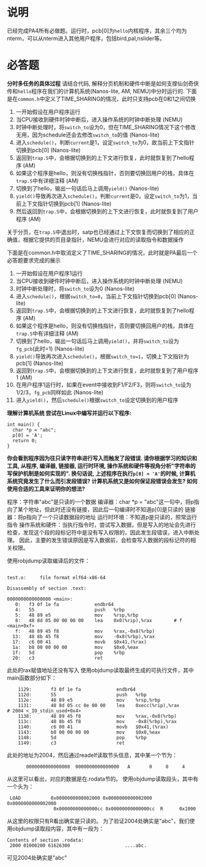 # 说明
已经完成PA4所有必做题。运行时，pcb[0]为`hello`内核程序，其余三个均为nterm，可以从nterm进入其他用户程序，包括bird,pal,nslider等。

# 必答题

**分时多任务的具体过程** 请结合代码, 解释分页机制和硬件中断是如何支撑仙剑奇侠传和`hello`程序在我们的计算机系统(Nanos-lite, AM, NEMU)中分时运行的.
下面是在`common.h`中定义了TIME_SHARING的情况，此时只支持pcb在0和1之间切换
1. 一开始假设在用户程序运行
2. 当CPU接收到硬件时钟中断后，进入操作系统的时钟中断处理 (NEMU)
3. 时钟中断处理时，将`switch_to`设为0，但在TIME_SHARING情况下这个修改无用，因为schedule还会去修改`switch_to`的值 (Nanos-lite)
4. 进入`schedule()`，判断`current`是1，设定`switch_to`为0，故当前上下文指针切换到pcb[0] (Nanos-lite)
5. 返回到`trap.S`中，会根据切换到的上下文进行恢复，此时就恢复到了hello程序 (AM)
6. 如果这个程序是hello，则没有切换栈指针，否则要切换回用户的栈，具体在`trap.S`中有详细注释 (AM)
7. 切换到了hello，输出一句话后马上调用`yield()` (Nanos-lite)
8. `yield()`导致再次进入`schedule()`，判断`current`是0，设定`switch_to`为1，当前上下文指针切换到pcb[1] (Nanos-lite)
9. 然后返回到`trap.S`中，会根据切换到的上下文进行恢复，此时就恢复到了用户程序 (AM)

关于分页，在`trap.S`中退出时，satp也已经通过上下文恢复而切换到了相应的正确值，根据它提供的页目录指针，NEMU会进行对应的读取指令和数据操作

下面是在common.h中取消定义了TIME_SHARING的情况，此时就是PA最后一个必答题要求完成的展示
1. 一开始假设在用户程序1运行
2. 当CPU接收到硬件时钟中断后，进入操作系统的时钟中断处理 (NEMU)
3. 时钟中断处理时，将`switch_to`设为0 (Nanos-lite)
4. 进入`schedule()`，根据`switch_to=0`，当前上下文指针切换到pcb[0] (Nanos-lite)
5. 返回到`trap.S`中，会根据切换到的上下文进行恢复，此时就恢复到了hello程序 (AM)
6. 如果这个程序是hello，则没有切换栈指针，否则要切换回用户的栈，具体在`trap.S`中有详细注释 (AM)
7. 切换到了hello，输出一句话后马上调用`yield()`，并将`switch_to`设为`fg_pcb`(此时=1) (Nanos-lite)
8. `yield()`导致再次进入`schedule()`，根据`switch_to=1`，切换上下文指针为pcb[1] (Nanos-lite)
9. 返回到`trap.S`中，会根据切换到的上下文进行恢复，此时就恢复到了用户程序1 (AM)
10. 在用户程序1运行时，如果在event中接收到F1/F2/F3，则将`switch_to`设为1/2/3，`fg_pcb`同样如此 (Nanos-lite)
11. 进入`yield()`，然后`schedule()`根据`switch_to`设定切换到的用户程序


**理解计算机系统 尝试在Linux中编写并运行以下程序:**
```
int main() {
  char *p = "abc";
  p[0] = 'A';
  return 0;
}
```
**你会看到程序因为往只读字符串进行写入而触发了段错误. 请你根据学习的知识和工具, 从程序, 编译器, 链接器, 运行时环境, 操作系统和硬件等视角分析"字符串的写保护机制是如何实现的". 换句话说, 上述程序在执行`p[0] = 'A'`的时候, 计算机系统究竟发生了什么而引发段错误? 计算机系统又是如何保证段错误会发生? 如何使用合适的工具来证明你的想法?**

程序：字符串"abc"是只读的一个数据
编译器：char *p = "abc"这一句中，将p指向了某个地址，但此时还没有链接，因此后一句编译时不知道p[0]是只读的
链接器：将p指向了一个只读数据段的地址
运行时环境：不知道p是只读的，照常运行指令
操作系统和硬件：当执行指令时，尝试写入数据，但是写入的地址会先进行检查，发现这个段的段标记符中是没有写入权限的，因此发生段错误，进入中断处理。
因此，主要的发生错误原因是写入数据前，会检查写入数据的段标记符的相关权限。

使用robjdump读取编译后的文件：
```$ objdump -d test.o

test.o:     file format elf64-x86-64

Disassembly of section .text:

0000000000000000 <main>:
   0:   f3 0f 1e fa             endbr64 
   4:   55                      push   %rbp
   5:   48 89 e5                mov    %rsp,%rbp
   8:   48 8d 05 00 00 00 00    lea    0x0(%rip),%rax        # f <main+0xf>
   f:   48 89 45 f8             mov    %rax,-0x8(%rbp)
  13:   48 8b 45 f8             mov    -0x8(%rbp),%rax
  17:   c6 00 41                movb   $0x41,(%rax)
  1a:   b8 00 00 00 00          mov    $0x0,%eax
  1f:   5d                      pop    %rbp
  20:   c3                      ret   
  ```
此处的rax赋值地址还没有写入
使用objdump读取最终生成的可执行文件，其中main函数部分如下：
```0000000000001129 <main>:
    1129:       f3 0f 1e fa             endbr64 
    112d:       55                      push   %rbp
    112e:       48 89 e5                mov    %rsp,%rbp
    1131:       48 8d 05 cc 0e 00 00    lea    0xecc(%rip),%rax        # 2004 <_IO_stdin_used+0x4>
    1138:       48 89 45 f8             mov    %rax,-0x8(%rbp)
    113c:       48 8b 45 f8             mov    -0x8(%rbp),%rax
    1140:       c6 00 41                movb   $0x41,(%rax)
    1143:       b8 00 00 00 00          mov    $0x0,%eax
    1148:       5d                      pop    %rbp
    1149:       c3                      ret    
```
此处的地址为2004，然后通过readelf读取节头信息，其中某一个节为：
```[16] .rodata           PROGBITS         0000000000002000  00002000
       0000000000000008  0000000000000000   A       0     0     4
```
从这里可以看出，对应的数据是在.rodata节的。
使用objdump读取段头，其中有一个头为：
```
 LOAD           0x0000000000002000 0x0000000000002000 0x0000000000002000
                 0x00000000000000cc 0x00000000000000cc  R      0x1000
```
从这里的权限只有R看出确实是只读的。
为了验证2004处确实是"abc"，我们使用objdump读取段内容，其中有一段为：
```
Contents of section .rodata:
 2000 01000200 61626300                    ....abc.        
 ```
可见2004处确实是"abc"
